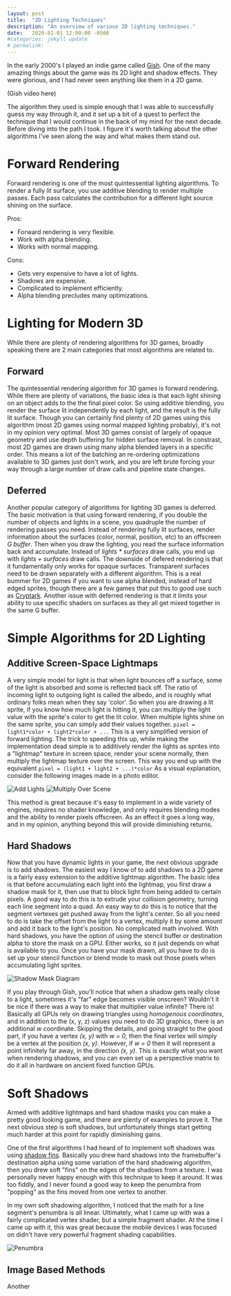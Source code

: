 ```yaml
---
layout: post
title:  "2D Lighting Techniques"
description: "An overview of various 2D lighting techniques."
date:   2020-01-01 12:00:00 -0500
#categories: jekyll update
# permalink: 
---
```


<!--
* 3D lighting
	* Forward
	* Deferred
	* Need for something else?
* Simple additive lights.
* Shadow masks
	* Hard shadows
	* Stencil vs alpha vs texture
* Soft shadow masks
	* Linear subtractive penumbras
* Image based options
	* Radial blur
	* Polar space blur
* Visibility map
* Raycasting
* Raymarching
* Grids
* Fourier light fields
-->

In the early 2000's I played an indie game called [Gish](http://www.chroniclogic.com/gish.htm). One of the many amazing things about the game was its 2D light and shadow effects. They were glorious, and I had never seen anything like them in a 2D game.

(Gish video here)

The algorithm they used is simple enough that I was able to successfully guess my way through it, and it set up a bit of a quest to perfect the technique that I would continue in the back of my mind for the next decade. Before diving into the path I took. I figure it's worth talking about the other algorithms I've seen along the way and what makes them stand out.

# Forward Rendering

Forward rendering is one of the most quintessential lighting algorithms. To render a fully lit surface, you use additive blending to render multiple passes. Each pass calculates the contribution for a different light source shining on the surface.

Pros:
* Forward rendering is very flexible.
* Work with alpha blending.
* Works with normal mapping.

Cons:
* Gets very expensive to have a lot of lights.
* Shadows are expensive.
* Complicated to implement efficiently.
* Alpha blending precludes many optimizations.

# Lighting for Modern 3D

While there are plenty of rendering algorithms for 3D games, broadly speaking there are 2 main categories that most algorithms are related to.

## Forward

The quintessential rendering algorithm for 3D games is forward rendering. While there are plenty of variations, the basic idea is that each light shining on an object adds to the the final pixel color. So using additive blending, you render the surface lit independently by each light, and the result is the fully lit surface. Though you can certainly find plenty of 2D games using this algorithm (most 2D games using normal mapped lighting probably), it's not in my opinion very optimal. Most 3D games consist of largely of opaque geometry and use depth buffering for hidden surface removal. In constrast, most 2D games are drawn using many alpha blended layers in a specific order. This means a lot of the batching an re-ordering optimizations available to 3D games just don't work, and you are left brute forcing your way through a large number of draw calls and pipeline state changes.

## Deferred

Another popular category of algorithms for lighting 3D games is deferred. The basic motivation is that using forward rendering, if you double the number of objects and lights in a scene, you quadruple the number of rendering passes you need. Instead of rendering fully lit surfaces, render information about the surfaces (color, normal, position, etc) to an offscreen _G buffer_. Then when you draw the lighting, you read the surface information back and accumulate. Instead of _lights * surfaces_ draw calls, you end up with _lights + surfaces_ draw calls. The downside of defered rendering is that it fundamentally only works for opaque surfaces. Transparent surfaces need to be drawn separately with a different algorithm. This is a real bummer for 2D games if you want to use alpha blended, instead of hard edged sprites, though there are a few games that put this to good use such as [Cryptark](http://www.cryptark.com/). Another issue with deferred rendering is that it limits your ability to use specific shaders on surfaces as they all get mixed together in the same G buffer.

# Simple Algorithms for 2D Lighting

## Additive Screen-Space Lightmaps

A very simple model for light is that when light bounces off a surface, some of the light is absorbed and some is reflected back off. The ratio of incoming light to outgoing light is called the albedo, and is roughly what ordinary folks mean when they say 'color'. So when you are drawing a lit sprite, if you know how much light is hitting it, you can multiply the light value with the sprite's color to get the lit color. When multiple lights shine on the same sprite, you can simply add their values together. `pixel = light1*color + light2*color + ...` This is a very simplified version of forward lighting. The trick to speeding this up, while making the implementation dead simple is to additively render the lights as sprites into a "lightmap" texture in screen space, render your scene normally, then multiply the lightmap texture over the screen. This way you end up with the equivalent `pixel = (light1 + light2 + ...)*color` As a visual explanation, consider the following images made in a photo editor.

![Add Lights]()
![Multiply Over Scene]()

This method is great because it's easy to implement in a wide variety of engines, requires no shader knowledge, and only requires blending modes and the ability to render pixels offscreen. As an effect it goes a long way, and in my opinion, anything beyond this will provide diminishing returns.

## Hard Shadows

Now that you have dynamic lights in your game, the next obvious upgrade is to add shadows. The easiest way I know of to add shadows to a 2D game is a fairly easy extension to the additive lightmap algorithm. The basic idea is that before accumulating each light into the lightmap, you first draw a shadow mask for it, then use that to block light from being added to certain pixels. A good way to do this is to extrude your collision geometry, turning each line segment into a quad. An easy way to do this is to notice that the segment vertexes get pushed away from the light's center. So all you need to do is take the offset from the light to a vertex, multiply it by some amount and add it back to the light's position. No complicated math involved. With hard shadows, you have the option of using the stencil buffer or destination alpha to store the mask on a GPU. Either works, so it just depends on what is available to you. Once you have your mask drawn, all you have to do is set up your stencil function or blend mode to mask out those pixels when accumulating light sprites.

![Shadow Mask Diagram]()

If you play through Gish, you'll notice that when a shadow gets really close to a light, sometimes it's "far" edge becomes visible onscreen? Wouldn't it be nice if there was a way to make that multiplier value infinite? There is! Basically all GPUs rely on drawing triangles using _homogenous coordinates_, and in addition to the (x, y, z) values you need to do 3D graphics, there is an additional _w_ coordinate. Skipping the details, and going straight to the good part, if you have a vertex _(x, y)_ with _w = 0_, then the final vertex will simply be a vertex at the position _(x, y)_. However, if _w = 0_ then it will represent a point infinitely far away, in the direction _(x, y)_. This is exactly what you want when rendering shadows, and you can even set up a perspective matrix to do it all in hardware on ancient fixed function GPUs.

# Soft Shadows

Armed with additive lightmaps and hard shadow masks you can make a pretty good looking game, and there are plenty of examples to prove it. The next obvious step is soft shadows, but unfortunately things start getting much harder at this point for rapidly diminishing gains.

One of the first algorithms I had heard of to implement soft shadows was using [shadow fins](http://archive.gamedev.net/archive/reference/articles/article2032.html). Basically you drew hard shadows into the framebuffer's destination alpha using some variation of the hard shadowing algorithm, then you drew soft "fins" on the edges of the shadows from a texture. I was personally never happy enough with this technique to keep it around. It was too fiddly, and I never found a good way to keep the penumbra from "popping" as the fins moved from one vertex to another.

In my own soft shadowing algorithm, I noticed that the math for a line segment's penumbra is all linear. Ultimately, what I came up with was a fairly complicated vertex shader, but a simple fragment shader. At the time I came up with it, this was great because the mobile devices I was focused on didn't have very powerful fragment shading capabilities. 

![Penumbra]()

## Image Based Methods

Another 